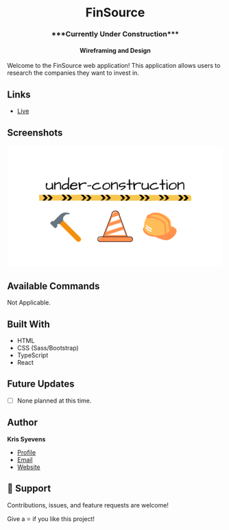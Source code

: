 <h1 align="center"> FinSource </h1>
<h3 align="center"> ***Currently Under Construction*** </h3>
<h4 align="center"> Wireframing and Design </h4>
<p>
Welcome to the FinSource web application! This application allows users to research the companies they want to invest in.     </p>

## Links

- [Live](https://kris-syevens.github.io/Tool-Share)

## Screenshots

![Home Page](Preview.png)

## Available Commands

Not Applicable.

## Built With

- HTML
- CSS (Sass/Bootstrap)
- TypeScript
- React

## Future Updates

- [ ] None planned at this time.

## Author

**Kris Syevens**

- [Profile](https://github.com/Kris-Syevens "Kris Syevens")
- [Email](mailto:kris@syevens.com?subject=Hi "Hi!")
- [Website](http://syevens.com "Welcome")

## 🤝 Support

Contributions, issues, and feature requests are welcome!

Give a ⭐️ if you like this project!
